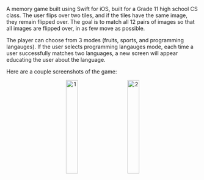 A memory game built using Swift for iOS, built for a Grade 11 high school CS class. The user flips over two tiles, and if the tiles have the same image, they remain flipped over. The goal is to match all 12 pairs of images so that all images are flipped over, in as few move as possible.

The player can choose from 3 modes (fruits, sports, and programming langauges). If the user selects programming langauges mode, each time a user successfully matches two languages, a new screen will appear educating the user about the language. 

Here are a couple screenshots of the game:
<p align="center">
  <img alt="1" src="https://github.com/YashK2005/Memory-Game/assets/81986350/768549e7-b8e0-43db-bcde-bb4107bb7144" width="25%">
  &nbsp; &nbsp; &nbsp; &nbsp;
  <img alt="2" src="https://github.com/YashK2005/Memory-Game/assets/81986350/ddeee0ea-ae96-42d9-989d-f0370f11305b" width="25%">
</p>
